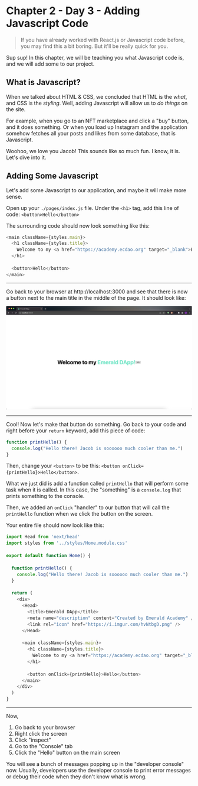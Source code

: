 # Chapter 2 - Day 3 - Adding Javascript Code

> If you have already worked with React.js or Javascript code before, you may find this a bit boring. But it'll be really quick for you.

Sup sup! In this chapter, we will be teaching you what Javascript code is, and we will add some to our project.

## What is Javascript?

When we talked about HTML & CSS, we concluded that HTML is the *what*, and CSS is the *styling*. Well, adding Javascript will allow us to *do things* on the site.

For example, when you go to an NFT marketplace and click a "buy" button, and it does something. Or when you load up Instagram and the application somehow fetches all your posts and likes from some database, that is Javascript.

Woohoo, we love you Jacob! This sounds like so much fun. I know, it is. Let's dive into it.

## Adding Some Javascript

Let's add some Javascript to our application, and maybe it will make more sense.

Open up your `./pages/index.js` file. Under the `<h1>` tag, add this line of code: `<button>Hello</button>`

The surrounding code should now look something like this:

```javascript
<main className={styles.main}>
  <h1 className={styles.title}>
    Welcome to my <a href="https://academy.ecdao.org" target="_blank">Emerald DApp!</a>
  </h1>

  <button>Hello</button>
</main>
```

---

Go back to your browser at http://localhost:3000 and see that there is now a button next to the main title in the middle of the page. It should look like:

<img src="../images/added-button.png" />

---

Cool! Now let's make that button do something. Go back to your code and right before your `return` keyword, add this piece of code:

```javascript
function printHello() {
  console.log("Hello there! Jacob is soooooo much cooler than me.")
}
```

Then, change your `<button>` to be this: `<button onClick={printHello}>Hello</button>`.

What we just did is add a function called `printHello` that will perform some task when it is called. In this case, the "something" is a `console.log` that prints something to the console. 

Then, we added an `onClick` "handler" to our button that will call the `printHello` function when we click the button on the screen.

Your entire file should now look like this: 

```javascript
import Head from 'next/head'
import styles from '../styles/Home.module.css'

export default function Home() {

  function printHello() {
    console.log("Hello there! Jacob is soooooo much cooler than me.")
  }

  return (
    <div>
      <Head>
        <title>Emerald DApp</title>
        <meta name="description" content="Created by Emerald Academy" />
        <link rel="icon" href="https://i.imgur.com/hvNtbgD.png" />
      </Head>

      <main className={styles.main}>
        <h1 className={styles.title}>
          Welcome to my <a href="https://academy.ecdao.org" target="_blank">Emerald DApp!</a>
        </h1>

        <button onClick={printHello}>Hello</button>
      </main>
    </div>
  )
}
```

---

Now,
1. Go back to your browser
2. Right click the screen
3. Click "inspect"
4. Go to the "Console" tab
5. Click the "Hello" button on the main screen

You will see a bunch of messages popping up in the "developer console" now. Usually, developers use the developer console to print error messages or debug their code when they don't know what is wrong.
